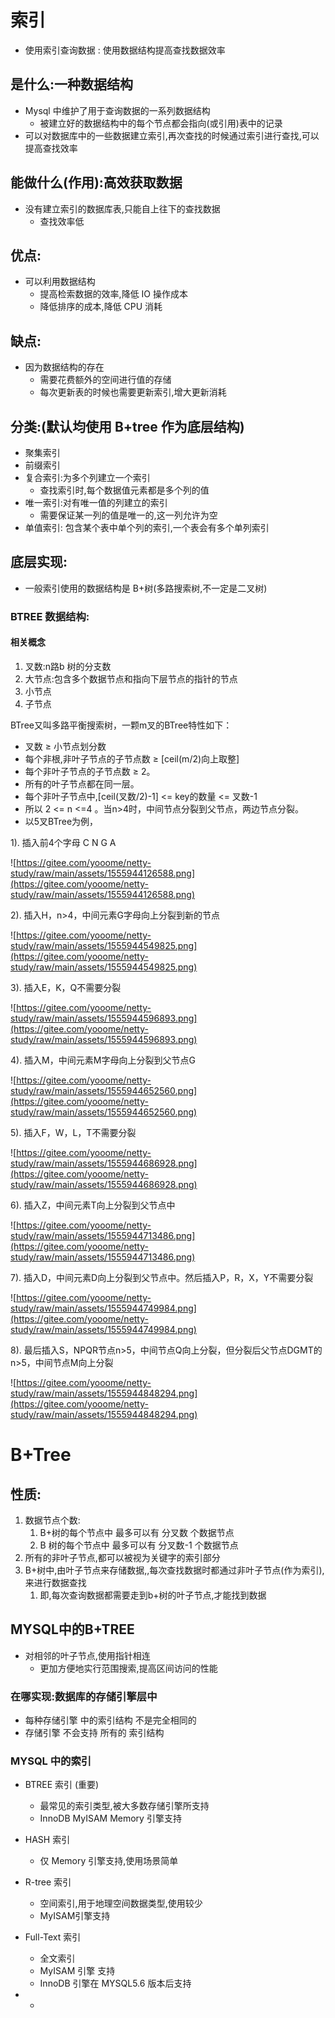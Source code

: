 # 索引

- 使用索引查询数据 : 使用数据结构提高查找数据效率

## 是什么:一种数据结构

- Mysql 中维护了用于查询数据的一系列数据结构
  - 被建立好的数据结构中的每个节点都会指向(或引用)表中的记录
- 可以对数据库中的一些数据建立索引,再次查找的时候通过索引进行查找,可以提高查找效率

## 能做什么(作用):高效获取数据

- 没有建立索引的数据库表,只能自上往下的查找数据
  - 查找效率低

## 优点:

- 可以利用数据结构
  - 提高检索数据的效率,降低 IO 操作成本
  - 降低排序的成本,降低 CPU 消耗

## 缺点:

- 因为数据结构的存在
  - 需要花费额外的空间进行值的存储
  - 每次更新表的时候也需要更新索引,增大更新消耗

## 分类:(默认均使用 B+tree 作为底层结构)

- 聚集索引
- 前缀索引
- 复合索引:为多个列建立一个索引
  - 查找索引时,每个数据值元素都是多个列的值
- 唯一索引:对有唯一值的列建立的索引
  - 需要保证某一列的值是唯一的,这一列允许为空
- 单值索引: 包含某个表中单个列的索引,一个表会有多个单列索引

## 底层实现:

- 一般索引使用的数据结构是 B+树(多路搜索树,不一定是二叉树)

### BTREE 数据结构:

#### 相关概念

1. 叉数:n路b 树的分支数
2. 大节点:包含多个数据节点和指向下层节点的指针的节点
3. 小节点
4. 子节点

BTree又叫多路平衡搜索树，一颗m叉的BTree特性如下：

- 叉数 ≥ 小节点划分数
- 每个非根,非叶子节点的子节点数 ≥ [ceil(m/2)向上取整]
- 每个非叶子节点的子节点数 ≥ 2。
- 所有的叶子节点都在同一层。
- 每个非叶子节点中,[ceil(叉数/2)-1] <= key的数量 <= 叉数-1
- 所以 2 <= n <=4 。当n>4时，中间节点分裂到父节点，两边节点分裂。
- 以5叉BTree为例，

1). 插入前4个字母 C N G A

![https://gitee.com/yooome/netty-study/raw/main/assets/1555944126588.png](https://gitee.com/yooome/netty-study/raw/main/assets/1555944126588.png)

2). 插入H，n>4，中间元素G字母向上分裂到新的节点

![https://gitee.com/yooome/netty-study/raw/main/assets/1555944549825.png](https://gitee.com/yooome/netty-study/raw/main/assets/1555944549825.png)

3). 插入E，K，Q不需要分裂

![https://gitee.com/yooome/netty-study/raw/main/assets/1555944596893.png](https://gitee.com/yooome/netty-study/raw/main/assets/1555944596893.png)

4). 插入M，中间元素M字母向上分裂到父节点G

![https://gitee.com/yooome/netty-study/raw/main/assets/1555944652560.png](https://gitee.com/yooome/netty-study/raw/main/assets/1555944652560.png)

5). 插入F，W，L，T不需要分裂

![https://gitee.com/yooome/netty-study/raw/main/assets/1555944686928.png](https://gitee.com/yooome/netty-study/raw/main/assets/1555944686928.png)

6). 插入Z，中间元素T向上分裂到父节点中

![https://gitee.com/yooome/netty-study/raw/main/assets/1555944713486.png](https://gitee.com/yooome/netty-study/raw/main/assets/1555944713486.png)

7). 插入D，中间元素D向上分裂到父节点中。然后插入P，R，X，Y不需要分裂

![https://gitee.com/yooome/netty-study/raw/main/assets/1555944749984.png](https://gitee.com/yooome/netty-study/raw/main/assets/1555944749984.png)

8). 最后插入S，NPQR节点n>5，中间节点Q向上分裂，但分裂后父节点DGMT的n>5，中间节点M向上分裂

![https://gitee.com/yooome/netty-study/raw/main/assets/1555944848294.png](https://gitee.com/yooome/netty-study/raw/main/assets/1555944848294.png)

# B+Tree

## 性质:

1. 数据节点个数:
   1. B+树的每个节点中 最多可以有 分叉数 个数据节点
   2. B  树的每个节点中  最多可以有 分叉数-1 个数据节点
2. 所有的非叶子节点,都可以被视为关键字的索引部分
3. B+树中,由叶子节点来存储数据,,每次查找数据时都通过非叶子节点(作为索引),来进行数据查找
   1. 即,每次查询数据都需要走到b+树的叶子节点,才能找到数据

## MYSQL中的B+TREE

- 对相邻的叶子节点,使用指针相连
  - 更加方便地实行范围搜索,提高区间访问的性能

### 在哪实现:数据库的存储引擎层中

- 每种存储引擎 中的索引结构 不是完全相同的
- 存储引擎 不会支持 所有的 索引结构

### MYSQL 中的索引

- BTREE 索引 (重要)
  - 最常见的索引类型,被大多数存储引擎所支持
  - InnoDB MyISAM Memory 引擎支持
- HASH 索引
  - 仅 Memory 引擎支持,使用场景简单
- R-tree 索引
  - 空间索引,用于地理空间数据类型,使用较少
  - MyISAM引擎支持
- Full-Text 索引
  - 全文索引
  - MyISAM 引擎 支持
  - InnoDB 引擎在 MYSQL5.6 版本后支持

- - 